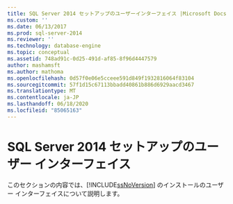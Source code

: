 ```yaml
---
title: SQL Server 2014 セットアップのユーザーインターフェイス |Microsoft Docs
ms.custom: ''
ms.date: 06/13/2017
ms.prod: sql-server-2014
ms.reviewer: ''
ms.technology: database-engine
ms.topic: conceptual
ms.assetid: 748ad91c-0d25-491d-af85-8f96d4447579
author: mashamsft
ms.author: mathoma
ms.openlocfilehash: 0d57f0e06e5cceee591d849f1932816064f83104
ms.sourcegitcommit: 57f1d15c67113bbadd40861b886d6929aacd3467
ms.translationtype: MT
ms.contentlocale: ja-JP
ms.lasthandoff: 06/18/2020
ms.locfileid: "85065163"
---
```

# <a name="sql-server-2014-setup-user-interface"></a>SQL Server 2014 セットアップのユーザー インターフェイス
  このセクションの内容では、[!INCLUDE[ssNoVersion](../../includes/ssnoversion-md.md)] のインストールのユーザー インターフェイスについて説明します。  
  
  
